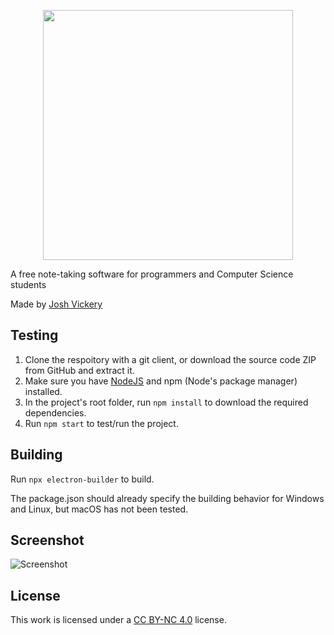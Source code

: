 <p align="center">
	<img  src="https://www.codexnotes.com/img/logo.png"  width="400" />
</p>

A free note-taking software for programmers and Computer Science students

Made by [Josh Vickery](https://jcv8000.github.io)

## Testing

1. Clone the respoitory with a git client, or download the source code ZIP from GitHub and extract it.
2. Make sure you have [NodeJS](https://nodejs.org/en/) and npm (Node's package manager) installed.
3. In the project's root folder, run ``npm install`` to download the required dependencies.
4. Run ``npm start`` to test/run the project.

## Building

Run ``npx electron-builder`` to build.

The package.json should already specify the building behavior for Windows and Linux, but macOS has not been tested.

## Screenshot

![Screenshot](https://codexnotes.com/exampleimg/main2.png)

## License

This work is licensed under a [CC BY-NC 4.0](https://creativecommons.org/licenses/by-nc/4.0/) license.
